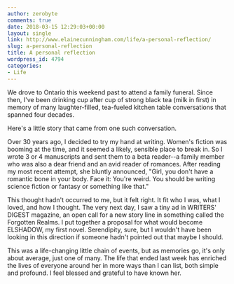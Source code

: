 ```yaml
---
author: zerobyte
comments: true
date: 2018-03-15 12:29:03+00:00
layout: single
link: http://www.elainecunningham.com/life/a-personal-reflection/
slug: a-personal-reflection
title: A personal reflection
wordpress_id: 4794
categories:
- Life
---
```


We drove to Ontario this weekend past to attend a family funeral. Since then, I've been drinking cup after cup of strong black tea (milk in first) in memory of many laughter-filled, tea-fueled kitchen table conversations that spanned four decades.

Here's a little story that came from one such conversation.

Over 30 years ago, I decided to try my hand at writing. Women's fiction was booming at the time, and it seemed a likely, sensible place to break in. So I wrote 3 or 4 manuscripts and sent them to a beta reader--a family member who was also a dear friend and an avid reader of romances. After reading my most recent attempt, she bluntly announced, "Girl, you don't have a romantic bone in your body. Face it: You're weird. You should be writing science fiction or fantasy or something like that." 




This thought hadn't occurred to me, but it felt right. It fit who I was, what I loved, and how I thought. The very next day, I saw a tiny ad in WRITERS' DIGEST magazine, an open call for a new story line in something called the Forgotten Realms. I put together a proposal for what would become ELSHADOW, my first novel. Serendipity, sure, but I wouldn't have been looking in this direction if someone hadn't pointed out that maybe I should.

This was a life-changing little chain of events, but as memories go, it's only about average, just one of many. The life that ended last week has enriched the lives of everyone around her in more ways than I can list, both simple and profound. I feel blessed and grateful to have known her.


